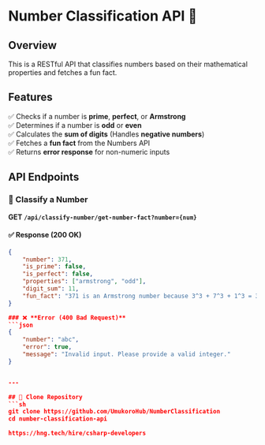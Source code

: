 ﻿# Number Classification API 🚀

## Overview
This is a RESTful API that classifies numbers based on their mathematical properties and fetches a fun fact.

## Features
✅ Checks if a number is **prime**, **perfect**, or **Armstrong**  
✅ Determines if a number is **odd** or **even**  
✅ Calculates the **sum of digits** (Handles **negative numbers**)  
✅ Fetches a **fun fact** from the Numbers API  
✅ Returns **error response** for non-numeric inputs  

## API Endpoints
### 📌 Classify a Number
**GET `/api/classify-number/get-number-fact?number={num}`**

#### ✅ Response (200 OK)
```json
{
    "number": 371,
    "is_prime": false,
    "is_perfect": false,
    "properties": ["armstrong", "odd"],
    "digit_sum": 11,
    "fun_fact": "371 is an Armstrong number because 3^3 + 7^3 + 1^3 = 371"
}

### ❌ **Error (400 Bad Request)**  
```json
{
    "number": "abc",
    "error": true,
    "message": "Invalid input. Please provide a valid integer."
}


---

## 🚀 Clone Repository  
```sh
git clone https://github.com/UmukoroHub/NumberClassification
cd number-classification-api

https://hng.tech/hire/csharp-developers